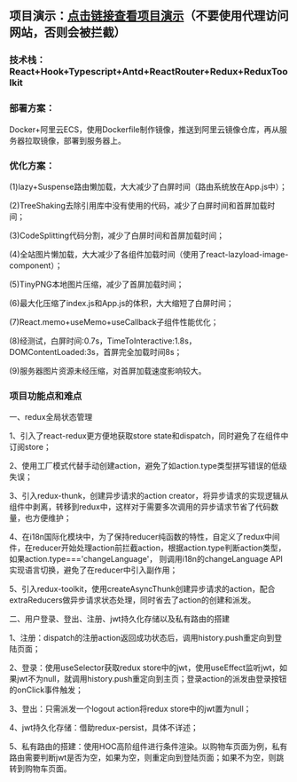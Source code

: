 ## 项目演示：[点击链接查看项目演示](http://tour.aeeternity.com/)（不要使用代理访问网站，否则会被拦截）

### 技术栈： React+Hook+Typescript+Antd+ReactRouter+Redux+ReduxToolkit

### 部署方案：
Docker+阿里云ECS，使用Dockerfile制作镜像，推送到阿里云镜像仓库，再从服务器拉取镜像，部署到服务器上。

### 优化方案：
(1)lazy+Suspense路由懒加载，大大减少了白屏时间（路由系统放在App.js中）；

(2)TreeShaking去除引用库中没有使用的代码，减少了白屏时间和首屏加载时间；

(3)CodeSplitting代码分割，减少了白屏时间和首屏加载时间；

(4)全站图片懒加载，大大减少了各组件加载时间（使用了react-lazyload-image-component）；

(5)TinyPNG本地图片压缩，减少了首屏加载时间；

(6)最大化压缩了index.js和App.js的体积，大大缩短了白屏时间；

(7)React.memo+useMemo+useCallback子组件性能优化；

(8)经测试，白屏时间:0.7s，TimeToInteractive:1.8s，DOMContentLoaded:3s，首屏完全加载时间8s；

(9)服务器图片资源未经压缩，对首屏加载速度影响较大。

### 项目功能点和难点
一、redux全局状态管理

1、引入了react-redux更方便地获取store state和dispatch，同时避免了在组件中订阅store；

2、使用工厂模式代替手动创建action，避免了如action.type类型拼写错误的低级失误；

3、引入redux-thunk，创建异步请求的action creator，将异步请求的实现逻辑从组件中剥离，转移到redux中，这样对于需要多次调用的异步请求节省了代码数量，也方便维护；

4、在i18n国际化模块中，为了保持reducer纯函数的特性，自定义了redux中间件，在reducer开始处理action前拦截action，根据action.type判断action类型，如果action.type==='changeLanguage'，
则调用i18n的changeLanguage API实现语言切换，避免了在reducer中引入副作用；

5、引入redux-toolkit，使用createAsyncThunk创建异步请求的action，配合extraReducers做异步请求状态处理，同时省去了action的创建和派发。


二、用户登录、登出、注册、jwt持久化存储以及私有路由的搭建

1、注册：dispatch的注册action返回成功状态后，调用history.push重定向到登陆页面；

2、登录：使用useSelector获取redux store中的jwt，使用useEffect监听jwt，如果jwt不为null，就调用history.push重定向到主页；登录action的派发由登录按钮的onClick事件触发；

3、登出：只需派发一个logout action将redux store中的jwt置为null；

4、jwt持久化存储：借助redux-persist，具体不详述；

5、私有路由的搭建：使用HOC高阶组件进行条件渲染。以购物车页面为例，私有路由需要判断jwt是否为空，如果为空，则重定向到登陆页面；如果不为空，则跳转到购物车页面。
